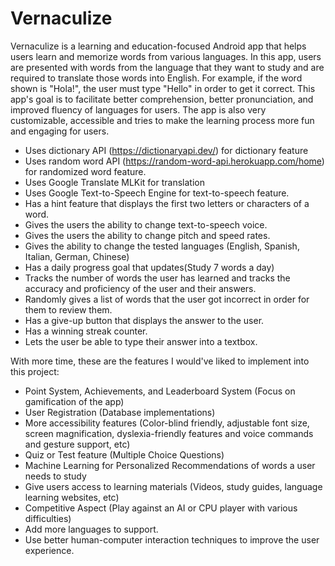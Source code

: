 # Vernaculize
Vernaculize is a learning and education-focused Android app that helps users learn and memorize words from various languages. In this app, users are presented with words from the language that they want to study and are required to translate those words into English. For example, if the word shown is "Hola!", the user must type "Hello" in order to get it correct. This app's goal is to facilitate better comprehension, better pronunciation, and improved fluency of languages for users. The app is also very customizable, accessible and tries to make the learning process more fun and engaging for users. 

- Uses dictionary API (https://dictionaryapi.dev/) for dictionary feature
- Uses random word API (https://random-word-api.herokuapp.com/home) for randomized word feature.
- Uses Google Translate MLKit for translation
- Uses Google Text-to-Speech Engine for text-to-speech feature. 
- Has a hint feature that displays the first two letters or characters of a word. 
- Gives the users the ability to change text-to-speech voice.
- Gives the users the ability to change pitch and speed rates.
- Gives the ability to change the tested languages (English, Spanish, Italian, German, Chinese)
- Has a daily progress goal that updates(Study 7 words a day)
- Tracks the number of words the user has learned and tracks the accuracy and proficiency of the user and their answers.
- Randomly gives a list of words that the user got incorrect in order for them to review them. 
- Has a give-up button that displays the answer to the user.
- Has a winning streak counter. 
- Lets the user be able to type their answer into a textbox. 

With more time, these are the features I would've liked to implement into this project:
- Point System, Achievements, and Leaderboard System (Focus on gamification of the app) 
- User Registration (Database implementations)
- More accessibility features (Color-blind friendly, adjustable font size, screen magnification, dyslexia-friendly features and voice commands and gesture support, etc)
- Quiz or Test feature (Multiple Choice Questions)
- Machine Learning for Personalized Recommendations of words a user needs to study 
- Give users access to learning materials (Videos, study guides, language learning websites, etc)
- Competitive Aspect (Play against an AI or CPU player with various difficulties) 
- Add more languages to support.
- Use better human-computer interaction techniques to improve the user experience.
